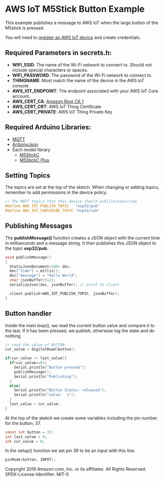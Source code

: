 # AWS IoT M5Stick Button Example

This example publishes a message to AWS IoT when the large button of the M5stick is pressed.  

You will need to [register an AWS IoT device](https://docs.aws.amazon.com/iot/latest/developerguide/register-device.html) and create credentials.

## Required Parameters in secrets.h:

- **WIFI_SSID**: The name of the Wi-Fi network to connect to. Should not include special characters or spaces.
- **WIFI_PASSWORD**: The password of the Wi-Fi network to connect to.
- **THINGNAME**: Must match the name of the device in the AWS IoT console.
- **AWS_IOT_ENDPOINT**: The endpoint associated with your AWS IoT Core account.
- **AWS_CERT_CA**: [Amazon Root CA 1](https://www.amazontrust.com/repository/AmazonRootCA1.pem)  
- **AWS_CERT_CRT**: AWS IoT Thing Certificate
- **AWS_CERT_PRIVATE**: AWS IoT Thing Private Key

## Required Arduino Libraries:

- [MQTT](https://github.com/256dpi/arduino-mqtt)
- [ArduinoJson](https://arduinojson.org/)
- Each model library
    - [M5StickC](https://github.com/m5stack/M5StickC)
    - [M5StickC Plus](https://github.com/m5stack/M5StickC-Plus)


## Setting Topics

The topics are set at the top of the sketch. When changing or adding topics, remember to add permissions in the device policy.

```c
// The MQTT topics that this device should publish/subscribe
#define AWS_IOT_PUBLISH_TOPIC   "esp32/pub"
#define AWS_IOT_SUBSCRIBE_TOPIC "esp32/sub"
```

## Publishing Messages

The **publishMessage()** function creates a JSON object with the current time in milliseconds and a message string. It then publishes this JSON object to the topic **esp32/pub**.

```c
void publishMessage()
{
  StaticJsonDocument<200> doc;
  doc["time"] = millis();
  doc["message"] = "Hello World";
  char jsonBuffer[512];
  serializeJson(doc, jsonBuffer); // print to client

  client.publish(AWS_IOT_PUBLISH_TOPIC, jsonBuffer);
}
```

## Button handler

Inside the main loop(), we read the current button value and compare it to the last. If it has been pressed, we publish, otherwise log the state and do nothing.

```c
// read the value of BUTTON
cur_value = digitalRead(button);

if(cur_value != last_value){
  if(cur_value==0){
    Serial.println("Button pressed");
    publishMessage();
    Serial.println("Publishing");
  }
  else{
    Serial.println("Button Status: released");
    Serial.println("value:  1");
  }
  last_value = cur_value;
}
```

At the top of the sketch we create some variables including the pin number for the button, 37.

```c
const int button = 37;
int last_value = 0;
int cur_value = 0;
```

In the setup() function we set pin 39 to be an input with this line.

```c
pinMode(button, INPUT);
```

Copyright 2019 Amazon.com, Inc. or its affiliates. All Rights Reserved. SPDX-License-Identifier: MIT-0
